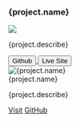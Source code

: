 <h3 className="projectName">{project.name}</h3>
          <img className="projectImage" src={project.image} />
          <p className="projectDescribe">{project.describe}</p>
          <div className="projectLinks">
            <a href={project.git}>
              <button className="github">Github</button>
            </a>
            <a href={project.live}>
              <button className="liveSite">Live Site</button>
            </a>
          </div>



<div className="max-w-sm bg-slate-700 rounded overflow-hidden shadow-lg">
            <img className="w-full" src={project.image} alt={project.name} />
            <div className="py-4">
              <div className="font-bold text-xl mb-2">{project.name}</div>
              <p className="text-white text-base">{project.describe}</p>
            </div>
            <div className="pt-4 pb-2">
              <span className="inline-block bg-gray-200 rounded-full px-3 py-1 text-sm font-semibold text-gray-700 mr-2 mb-2 hover:bg-violet-600 active:bg-violet-700">
                <a href={project.live}>Visit</a>
              </span>
              <span className="inline-block bg-gray-200 rounded-full px-3 py-1 text-sm font-semibold text-gray-700 mr-2 mb-2 hover:bg-violet-600 active:bg-violet-700">
                <a href={project.git}>GitHub</a>
              </span>
            </div>
          </div>